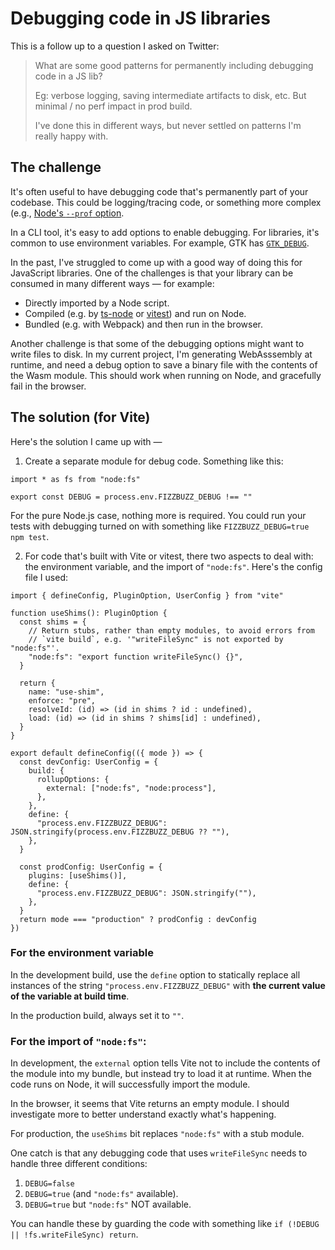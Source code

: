 # Debugging code in JS libraries

This is a follow up to a question I asked on Twitter:

> What are some good patterns for permanently including debugging code in a JS lib?
>
> Eg: verbose logging, saving intermediate artifacts to disk, etc. But minimal / no perf impact in prod build.
>
> I've done this in different ways, but never settled on patterns I'm really happy with.

## The challenge

It's often useful to have debugging code that's permanently part of your codebase. This could be logging/tracing code, or something more complex (e.g., [Node's `--prof` option](https://nodejs.org/en/docs/guides/simple-profiling).

In a CLI tool, it's easy to add options to enable debugging. For libraries, it's common to use environment variables. For example, GTK has [`GTK_DEBUG`](https://developer-old.gnome.org/gtk4/stable/gtk-running.html).

In the past, I've struggled to come up with a good way of doing this for JavaScript libraries. One of the challenges is that your library can be consumed in many different ways — for example:

- Directly imported by a Node script.
- Compiled (e.g. by [ts-node][] or [vitest][]) and run on Node.
- Bundled (e.g. with Webpack) and then run in the browser.

[ts-node]: https://www.npmjs.com/package/ts-node
[vitest]: https://vitest.dev/
[Webpack]: https://webpack.js.org/

Another challenge is that some of the debugging options might want to write files to disk. In my current project, I'm generating WebAsssembly at runtime, and need a debug option to save a binary file with the contents of the Wasm module. This should work when running on Node, and gracefully fail in the browser.

## The solution (for Vite)

Here's the solution I came up with —

1. Create a separate module for debug code. Something like this:

  ```
  import * as fs from "node:fs"

  export const DEBUG = process.env.FIZZBUZZ_DEBUG !== ""
  ```

  For the pure Node.js case, nothing more is required. You could run your tests with debugging turned on with something like `FIZZBUZZ_DEBUG=true npm test`.

2. For code that's built with Vite or vitest, there two aspects to deal with: the environment variable, and the import of `"node:fs"`. Here's the config file I used:

  ```
  import { defineConfig, PluginOption, UserConfig } from "vite"

  function useShims(): PluginOption {
    const shims = {
      // Return stubs, rather than empty modules, to avoid errors from
      // `vite build`, e.g. '"writeFileSync" is not exported by "node:fs"'.
      "node:fs": "export function writeFileSync() {}",
    }

    return {
      name: "use-shim",
      enforce: "pre",
      resolveId: (id) => (id in shims ? id : undefined),
      load: (id) => (id in shims ? shims[id] : undefined),
    }
  }

  export default defineConfig(({ mode }) => {
    const devConfig: UserConfig = {
      build: {
        rollupOptions: {
          external: ["node:fs", "node:process"],
        },
      },
      define: {
        "process.env.FIZZBUZZ_DEBUG": JSON.stringify(process.env.FIZZBUZZ_DEBUG ?? ""),
      },
    }

    const prodConfig: UserConfig = {
      plugins: [useShims()],
      define: {
        "process.env.FIZZBUZZ_DEBUG": JSON.stringify(""),
      },
    }
    return mode === "production" ? prodConfig : devConfig
  })
  ```

### For the environment variable

In the development build, use the `define` option to statically replace all instances of the string `"process.env.FIZZBUZZ_DEBUG"` with **the current value of the variable at build time**.

In the production build, always set it to `""`.

### For the import of `"node:fs"`:

In development, the `external` option tells Vite not to include the contents of the module into my bundle, but instead try to load it at runtime. When the code runs on Node, it will successfully import the module.

In the browser, it seems that Vite returns an empty module. I should investigate more to better understand exactly what's happening.

For production, the `useShims` bit replaces `"node:fs"` with a stub module.

One catch is that any debugging code that uses `writeFileSync` needs to handle three different conditions:

1. `DEBUG=false`
2. `DEBUG=true` (and `"node:fs"` available).
3. `DEBUG=true` but `"node:fs"` NOT available.

You can handle these by guarding the code with something like `if (!DEBUG || !fs.writeFileSync) return`.

